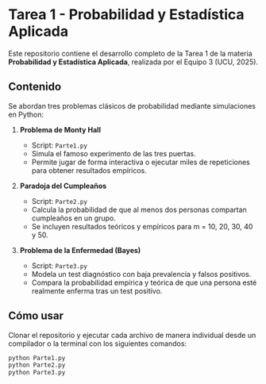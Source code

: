 # Tarea 1 - Probabilidad y Estadística Aplicada

Este repositorio contiene el desarrollo completo de la Tarea 1 de la materia **Probabilidad y Estadística Aplicada**, realizada por el Equipo 3 (UCU, 2025).

## Contenido

Se abordan tres problemas clásicos de probabilidad mediante simulaciones en Python:

1. **Problema de Monty Hall**
   - Script: `Parte1.py`
   - Simula el famoso experimento de las tres puertas.
   - Permite jugar de forma interactiva o ejecutar miles de repeticiones para obtener resultados empíricos.

2. **Paradoja del Cumpleaños**
   - Script: `Parte2.py`
   - Calcula la probabilidad de que al menos dos personas compartan cumpleaños en un grupo.
   - Se incluyen resultados teóricos y empíricos para m = 10, 20, 30, 40 y 50.

3. **Problema de la Enfermedad (Bayes)**
   - Script: `Parte3.py`
   - Modela un test diagnóstico con baja prevalencia y falsos positivos.
   - Compara la probabilidad empírica y teórica de que una persona esté realmente enferma tras un test positivo.

## Cómo usar

Clonar el repositorio y ejecutar cada archivo de manera individual desde un compilador o la terminal con los siguientes comandos:

```bash
python Parte1.py
python Parte2.py
python Parte3.py
